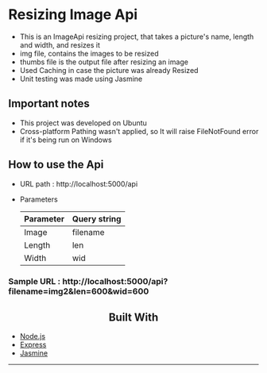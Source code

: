 # Resizing Image Api  
  - This is an ImageApi resizing project, that takes a picture's name, length and width, and resizes it
  - img file, contains the images to be resized
  - thumbs file is the output file after resizing an image
  - Used Caching in case the picture was already Resized
  - Unit testing was made using Jasmine
  
## Important notes  
  - This project was developed on Ubuntu
  - Cross-platform Pathing wasn't applied, so It will raise FileNotFound error if it's being run on Windows
   
## How to use the Api
 - URL path : http://localhost:5000/api
 - Parameters

   | Parameter     | Query string  |
   | ------------- | ------------- |
   |  Image        |     filename  |
   |  Length       |     len       |
   |  Width        |     wid       |
 
 ### Sample URL  : http://localhost:5000/api?filename=img2&len=600&wid=600
 
<h2 align="center">Built With </h2>

-   [Node.js](https://nodejs.org/en/)
-   [Express](https://expressjs.com/)
-   [Jasmine](https://jasmine.github.io/)
<hr>
